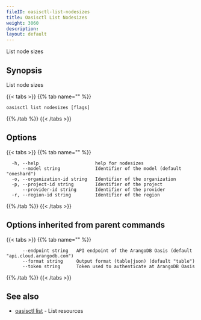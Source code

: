 ```yaml
---
fileID: oasisctl-list-nodesizes
title: Oasisctl List Nodesizes
weight: 3060
description: 
layout: default
---
```

List node sizes

## Synopsis

List node sizes

{{< tabs >}}
{{% tab name="" %}}
```
oasisctl list nodesizes [flags]
```
{{% /tab %}}
{{< /tabs >}}

## Options

{{< tabs >}}
{{% tab name="" %}}
```
  -h, --help                     help for nodesizes
      --model string             Identifier of the model (default "oneshard")
  -o, --organization-id string   Identifier of the organization
  -p, --project-id string        Identifier of the project
      --provider-id string       Identifier of the provider
  -r, --region-id string         Identifier of the region
```
{{% /tab %}}
{{< /tabs >}}

## Options inherited from parent commands

{{< tabs >}}
{{% tab name="" %}}
```
      --endpoint string   API endpoint of the ArangoDB Oasis (default "api.cloud.arangodb.com")
      --format string     Output format (table|json) (default "table")
      --token string      Token used to authenticate at ArangoDB Oasis
```
{{% /tab %}}
{{< /tabs >}}

## See also

* [oasisctl list]()	 - List resources


